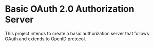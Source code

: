 # Basic OAuth 2.0 Authorization Server
This project intends to create a basic authorization server that follows OAuth and extends to OpenID protocol.